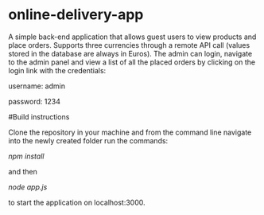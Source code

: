 # online-delivery-app

A simple back-end application that allows guest users to view products and place orders. Supports three currencies through a remote API call (values stored in the database are always in Euros).
The admin can login, navigate to the admin panel and view a list of all the placed orders by clicking on the login link with the credentials:

username: admin

password: 1234

#Build instructions

Clone the repository in your machine and from the command line navigate into the newly created folder run the commands:

*npm install*

and then

*node app.js*

to start the application on localhost:3000.
